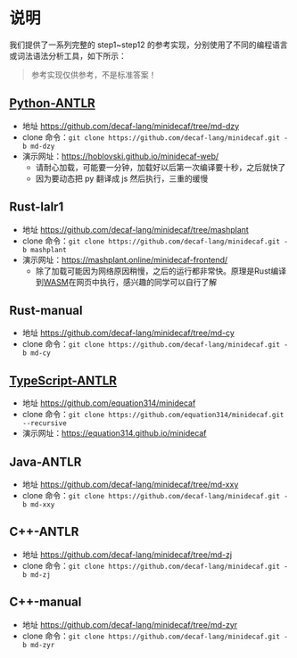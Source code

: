 # 说明

我们提供了一系列完整的 step1~step12 的参考实现，分别使用了不同的编程语言或词法语法分析工具，如下所示：
> 参考实现仅供参考，不是标准答案！

## [Python-ANTLR](./python-dzy.md)
* 地址 https://github.com/decaf-lang/minidecaf/tree/md-dzy
* clone 命令：`git clone https://github.com/decaf-lang/minidecaf.git -b md-dzy`
* 演示网址：https://hoblovski.github.io/minidecaf-web/
  - 请耐心加载，可能要一分钟，加载好以后第一次编译要十秒，之后就快了
  - 因为要动态把 py 翻译成 js 然后执行，三重的缓慢

## Rust-lalr1
* 地址 https://github.com/decaf-lang/minidecaf/tree/mashplant
* clone 命令：`git clone https://github.com/decaf-lang/minidecaf.git -b mashplant`
* 演示网址：https://mashplant.online/minidecaf-frontend/
  - 除了加载可能因为网络原因稍慢，之后的运行都非常快。原理是Rust编译到[WASM](http://webassembly.org.cn/)在网页中执行，感兴趣的同学可以自行了解

## Rust-manual
* 地址 https://github.com/decaf-lang/minidecaf/tree/md-cy
* clone 命令：`git clone https://github.com/decaf-lang/minidecaf.git -b md-cy`

## [TypeScript-ANTLR](./typescript-jyk.md)
* 地址 https://github.com/equation314/minidecaf
* clone 命令：`git clone https://github.com/equation314/minidecaf.git --recursive`
* 演示网址：https://equation314.github.io/minidecaf

## Java-ANTLR
* 地址 https://github.com/decaf-lang/minidecaf/tree/md-xxy
* clone 命令：`git clone https://github.com/decaf-lang/minidecaf.git -b md-xxy`

## C++-ANTLR
* 地址 https://github.com/decaf-lang/minidecaf/tree/md-zj
* clone 命令：`git clone https://github.com/decaf-lang/minidecaf.git -b md-zj`

## C++-manual
* 地址 https://github.com/decaf-lang/minidecaf/tree/md-zyr
* clone 命令：`git clone https://github.com/decaf-lang/minidecaf.git -b md-zyr`

